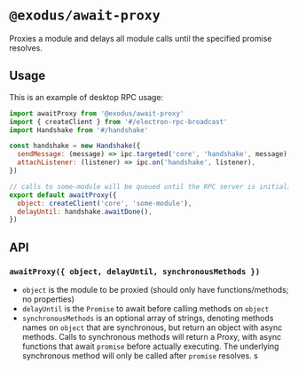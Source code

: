 # `@exodus/await-proxy`

Proxies a module and delays all module calls until the specified promise resolves.

## Usage

This is an example of desktop RPC usage:

```js
import awaitProxy from '@exodus/await-proxy'
import { createClient } from '#/electron-rpc-broadcast'
import Handshake from '#/handshake'

const handshake = new Handshake({
  sendMessage: (message) => ipc.targeted('core', 'handshake', message),
  attachListener: (listener) => ipc.on('handshake', listener),
})

// calls to some-module will be queued until the RPC server is initialized (as indicated by the handshake)
export default awaitProxy({
  object: createClient('core', 'some-module'),
  delayUntil: handshake.awaitDone(),
})
```

## API

### `awaitProxy({ object, delayUntil, synchronousMethods })`

- `object` is the module to be proxied (should only have functions/methods; no properties)
- `delayUntil` is the `Promise` to await before calling methods on `object`
- `synchronousMethods` is an optional array of strings, denoting methods names on `object` that are synchronous, but return an object with async methods. Calls to synchronous methods will return a Proxy, with async functions that await `promise` before actually executing. The underlying synchronous method will only be called after `promise` resolves.
  s
